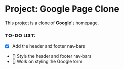 # Project: Google Page Clone

This project is a clone of **Google**'s homepage.

### TO-DO LIST:
- [x] Add the header and footer nav-bars
- [] Style the header and footer nav-bars
- [] Work on styling the Google form